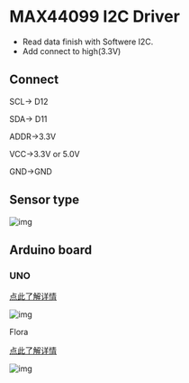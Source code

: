 MAX44099 I2C  Driver
====

-  Read data finish  with Softwere I2C.
- Add connect to  high(3.3V)

## Connect

SCL-> D12

SDA-> D11

ADDR->3.3V

VCC->3.3V or 5.0V

GND->GND

## Sensor type

![img](https://gd2.alicdn.com/imgextra/i1/0/TB1z.0TLpXXXXXNXXXXXXXXXXXX_!!0-item_pic.jpg_400x400.jpg)

## Arduino board

### UNO

[点此了解详情](https://item.taobao.com/item.htm?spm=a1z38n.10677092.0.0.66891debRqUg2Q&id=558178885996)

![img](https://gd4.alicdn.com/imgextra/i3/2/O1CN0121Yfjg9WZp4O4k6_!!2-item_pic.png_400x400.jpg)

Flora

[点此了解详情](https://item.taobao.com/item.htm?spm=a1z38n.10677092.0.0.66891debRqUg2Q&id=577675173818)

![img](https://gd4.alicdn.com/imgextra/i1/3326006997/TB2.grVbhTpK1RjSZFMXXbG_VXa_!!3326006997.jpg_400x400.jpg_.webp)

